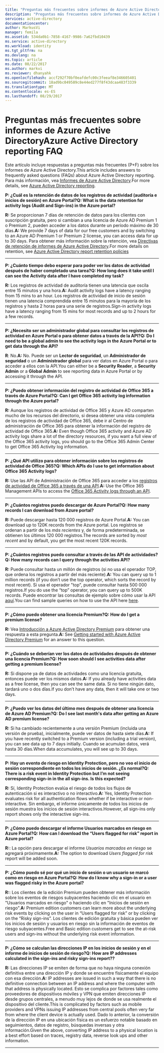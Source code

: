 ```yaml
---
title: "Preguntas más frecuentes sobre informes de Azure Active Directory | Microsoft Docs"
description: "Preguntas más frecuentes sobre informes de Azure Active Directory."
services: active-directory
documentationcenter: 
author: MarkusVi
manager: femila
ms.assetid: 534da0b1-7858-4167-9986-7a62fbd10439
ms.service: active-directory
ms.workload: identity
ms.tgt_pltfrm: na
ms.devlang: na
ms.topic: article
ms.date: 08/22/2017
ms.author: markvi
ms.reviewer: dhanyahk
ms.openlocfilehash: accf292f70bf0eafdefc00c3feeaf8e346605401
ms.sourcegitcommit: 18ad9bc049589c8e44ed277f8f43dcaa483f3339
ms.translationtype: MT
ms.contentlocale: es-ES
ms.lasthandoff: 08/29/2017
---
```

# <a name="azure-active-directory-reporting-faq"></a><span data-ttu-id="299df-103">Preguntas más frecuentes sobre informes de Azure Active Directory</span><span class="sxs-lookup"><span data-stu-id="299df-103">Azure Active Directory reporting FAQ</span></span>

<span data-ttu-id="299df-104">Este artículo incluye respuestas a preguntas más frecuentes (P+F) sobre los informes de Azure Active Directory.</span><span class="sxs-lookup"><span data-stu-id="299df-104">This article includes answers to frequently asked questions (FAQs) about Azure Active Directory reporting.</span></span>  
<span data-ttu-id="299df-105">Para más información, vea [Informes de Azure Active Directory](active-directory-reporting-azure-portal.md).</span><span class="sxs-lookup"><span data-stu-id="299df-105">For more details, see [Azure Active Directory reporting](active-directory-reporting-azure-portal.md).</span></span> 

<span data-ttu-id="299df-106">**P: ¿Cuál es la retención de datos de los registros de actividad (auditoría e inicios de sesión) en Azure Portal?**</span><span class="sxs-lookup"><span data-stu-id="299df-106">**Q: What is the data retention for activity logs (Audit and Sign-ins) in the Azure portal?**</span></span> 

<span data-ttu-id="299df-107">**R:** Se proporcionan 7 días de retención de datos para los clientes con suscripción gratuita, pero si cambian a una licencia de Azure AD Premium 1 o Premium 2, pueden acceder a los datos durante un período máximo de 30 días.</span><span class="sxs-lookup"><span data-stu-id="299df-107">**A:** We provide 7 days of data for our free customers and by switching to an Azure AD Premium 1 or Premium 2 license, you can access data for up to 30 days.</span></span> <span data-ttu-id="299df-108">Para obtener más información sobre la retención, vea [Directivas de retención de informes de Azure Active Directory](active-directory-reporting-retention.md).</span><span class="sxs-lookup"><span data-stu-id="299df-108">For more details on retention, see [Azure Active Directory report retention policies](active-directory-reporting-retention.md)</span></span>

--- 

<span data-ttu-id="299df-109">**P: ¿Cuánto tiempo debo esperar para poder ver los datos de actividad después de haber completado una tarea?**</span><span class="sxs-lookup"><span data-stu-id="299df-109">**Q: How long does it take until I can see the Activity data after I have completed my task?**</span></span>

<span data-ttu-id="299df-110">**R:** Los registros de actividad de auditoría tienen una latencia que oscila entre 15 minutos y una hora.</span><span class="sxs-lookup"><span data-stu-id="299df-110">**A:** Audit activity logs have a latency ranging from 15 mins to an hour.</span></span> <span data-ttu-id="299df-111">Los registros de actividad de inicio de sesión tienen una latencia comprendida entre 15 minutos para la mayoría de los registros y hasta 2 horas para una serie de registros.</span><span class="sxs-lookup"><span data-stu-id="299df-111">Sign-in activity logs have a latency ranging from 15 mins for most records and up to 2 hours for a few records.</span></span>

---

<span data-ttu-id="299df-112">**P: ¿Necesito ser un administrador global para consultar los registros de actividad en Azure Portal o para obtener datos a través de la API?**</span><span class="sxs-lookup"><span data-stu-id="299df-112">**Q: Do I need to be a global admin to see the activity logs in the Azure Portal or to get data through the API?**</span></span>

<span data-ttu-id="299df-113">**R**: No.</span><span class="sxs-lookup"><span data-stu-id="299df-113">**A:** No.</span></span> <span data-ttu-id="299df-114">Puede ser un **Lector de seguridad**, un **Administrador de seguridad** o un **Administrador global** para ver datos en Azure Portal o para acceder a ellos con la API.</span><span class="sxs-lookup"><span data-stu-id="299df-114">You can either be a **Security Reader**, a **Security Admin** or a **Global Admin** to see reporting data in Azure Portal or by accessing it through the API.</span></span>

---

<span data-ttu-id="299df-115">**P: ¿Puedo obtener información del registro de actividad de Office 365 a través de Azure Portal?**</span><span class="sxs-lookup"><span data-stu-id="299df-115">**Q: Can I get Office 365 activity log information through the Azure portal?**</span></span>

<span data-ttu-id="299df-116">**R:** Aunque los registros de actividad de Office 365 y Azure AD comparten mucho de los recursos del directorio, si desea obtener una vista completa de los registros de actividad de Office 365, debe ir al Centro de administración de Office 365 para obtener la información del registro de actividad de Office 365.</span><span class="sxs-lookup"><span data-stu-id="299df-116">**A:** Even though Office 365 activity and Azure AD activity logs share a lot of the directory resources, if you want a full view of the Office 365 activity logs, you should go to the Office 365 Admin Center to get Office 365 Activity log information.</span></span>

---


<span data-ttu-id="299df-117">**P: ¿Qué API utilizo para obtener información sobre los registros de actividad de Office 365?**</span><span class="sxs-lookup"><span data-stu-id="299df-117">**Q: Which APIs do I use to get information about Office 365 Activity logs?**</span></span>

<span data-ttu-id="299df-118">**R:** Use las API de Administración de Office 365 para acceder a los [registros de actividad de Office 365 a través de una API](https://msdn.microsoft.com/office-365/office-365-managment-apis-overview).</span><span class="sxs-lookup"><span data-stu-id="299df-118">**A:** Use the Office 365 Management APIs to access the [Office 365 Activity logs through an API](https://msdn.microsoft.com/office-365/office-365-managment-apis-overview).</span></span>

---

<span data-ttu-id="299df-119">**P: ¿Cuántos registros puedo descargar de Azure Portal?**</span><span class="sxs-lookup"><span data-stu-id="299df-119">**Q: How many records I can download from Azure portal?**</span></span>

<span data-ttu-id="299df-120">**R:** Puede descargar hasta 120 000 registros de Azure Portal.</span><span class="sxs-lookup"><span data-stu-id="299df-120">**A:** You can download up to 120K records from the Azure portal.</span></span> <span data-ttu-id="299df-121">Los registros se ordenan a partir de los *más recientes* y, de forma predeterminada, se obtienen los últimos 120 000 registros.</span><span class="sxs-lookup"><span data-stu-id="299df-121">The records are sorted by *most recent* and by default, you get the most recent 120K records.</span></span> 

---

<span data-ttu-id="299df-122">**P: ¿Cuántos registros puedo consultar a través de las API de actividades?**</span><span class="sxs-lookup"><span data-stu-id="299df-122">**Q: How many records can I query through the activities API?**</span></span>

<span data-ttu-id="299df-123">**R:** Puede consultar hasta un millón de registros (si no usa el operador TOP, que ordena los registros a partir del más reciente).</span><span class="sxs-lookup"><span data-stu-id="299df-123">**A:** You can query up to 1 million records (if you don’t use the top operator, which sorts the record by most recent).</span></span> <span data-ttu-id="299df-124">Si usa el operador "top", puede consultar hasta 500 000 registros.</span><span class="sxs-lookup"><span data-stu-id="299df-124">If you do use the “top” operator, you can query up to 500K records.</span></span> <span data-ttu-id="299df-125">Puede encontrar las consultas de ejemplo sobre cómo usar la API [aquí](active-directory-reporting-api-getting-started.md).</span><span class="sxs-lookup"><span data-stu-id="299df-125">You can find sample queries on how to use the API here [here](active-directory-reporting-api-getting-started.md).</span></span>

---

<span data-ttu-id="299df-126">**P: ¿Cómo puedo obtener una licencia Premium?**</span><span class="sxs-lookup"><span data-stu-id="299df-126">**Q: How do I get a premium license?**</span></span>

<span data-ttu-id="299df-127">**R:** Vea [Introducción a Azure Active Directory Premium](active-directory-get-started-premium.md) para obtener una respuesta a esta pregunta.</span><span class="sxs-lookup"><span data-stu-id="299df-127">**A:** See [Getting started with Azure Active Directory Premium](active-directory-get-started-premium.md) for an answer to this question.</span></span>

---

<span data-ttu-id="299df-128">**P: ¿Cuándo se deberían ver los datos de actividades después de obtener una licencia Premium?**</span><span class="sxs-lookup"><span data-stu-id="299df-128">**Q: How soon should I see activities data after getting a premium license?**</span></span>

<span data-ttu-id="299df-129">**R:** Si dispone ya de datos de actividades como una licencia gratuita, entonces puede ver los mismos datos.</span><span class="sxs-lookup"><span data-stu-id="299df-129">**A:** If you already have activities data as a free license, then you can see the same data.</span></span> <span data-ttu-id="299df-130">Si no tiene ningún dato, tardará uno o dos días.</span><span class="sxs-lookup"><span data-stu-id="299df-130">If you don’t have any data, then it will take one or two days.</span></span>

---

<span data-ttu-id="299df-131">**P: ¿Puedo ver los datos del último mes después de obtener una licencia de Azure AD Premium?**</span><span class="sxs-lookup"><span data-stu-id="299df-131">**Q: Do I see last month's data after getting an Azure AD premium license?**</span></span>

<span data-ttu-id="299df-132">**R:** Si ha cambiado recientemente a una versión Premium (incluida una versión de prueba), inicialmente, puede ver datos de hasta siete días.</span><span class="sxs-lookup"><span data-stu-id="299df-132">**A:** If you have recently switched to a Premium version (including a trial version), you can see data up to 7 days initially.</span></span> <span data-ttu-id="299df-133">Cuando se acumulan datos, verá hasta 30 días.</span><span class="sxs-lookup"><span data-stu-id="299df-133">When data accumulates, you will see up to 30 days.</span></span>

---

<span data-ttu-id="299df-134">**P: Hay un evento de riesgo en Identity Protection, pero no veo el inicio de sesión correspondiente en todos los inicios de sesión. ¿Es normal?**</span><span class="sxs-lookup"><span data-stu-id="299df-134">**Q: There is a risk event in Identity Protection but I’m not seeing corresponding sign-in in the all sign-ins. Is this expected?**</span></span>

<span data-ttu-id="299df-135">**R:** Sí, Identity Protection evalúa el riesgo de todos los flujos de autenticación si es interactivo o no interactivo.</span><span class="sxs-lookup"><span data-stu-id="299df-135">**A:** Yes, Identity Protection evaluates risk for all authentication flows whether if be interactive or non-interactive.</span></span> <span data-ttu-id="299df-136">Sin embargo, el informe únicamente de todos los inicios de sesión muestra los inicios de sesión interactivos.</span><span class="sxs-lookup"><span data-stu-id="299df-136">However, all sign-ins only report shows only the interactive sign-ins.</span></span>

---

<span data-ttu-id="299df-137">**P: ¿Cómo puedo descargar el informe Usuarios marcados en riesgo en Azure Portal?**</span><span class="sxs-lookup"><span data-stu-id="299df-137">**Q: How can I download the “Users flagged for risk” report in Azure portal?**</span></span>

<span data-ttu-id="299df-138">**R:**: La opción para descargar el informe *Usuarios marcados en riesgo* se agregará próximamente.</span><span class="sxs-lookup"><span data-stu-id="299df-138">**A:** The option to download *Users flagged for risk* report will be added soon.</span></span>

---

<span data-ttu-id="299df-139">**P: ¿Cómo puedo sé por qué un inicio de sesión o un usuario se marcó como en riesgo en Azure Portal?**</span><span class="sxs-lookup"><span data-stu-id="299df-139">**Q: How do I know why a sign-in or a user was flagged risky in the Azure portal?**</span></span>

<span data-ttu-id="299df-140">**R:**: Los clientes de la edición Premium pueden obtener más información sobre los eventos de riesgos subyacentes haciendo clic en el usuario en "Usuarios marcados en riesgo" o haciendo clic en "Inicios de sesión en riesgo".</span><span class="sxs-lookup"><span data-stu-id="299df-140">**A:** Premium edition customers can learn more about the underlying risk events by clicking on the user in “Users flagged for risk” or by clicking on the “Risky sign-ins”.</span></span> <span data-ttu-id="299df-141">Los clientes de edición gratuita y básica pueden ver los inicios de sesión y usuarios en riesgo sin la información de eventos de riesgo subyacentes.</span><span class="sxs-lookup"><span data-stu-id="299df-141">Free and Basic edition customers get to see the at-risk users and sign-ins without the underlying risk event information.</span></span>

---

<span data-ttu-id="299df-142">**P: ¿Cómo se calculan las direcciones IP en los inicios de sesión y en el informe de inicios de sesión de riesgo?**</span><span class="sxs-lookup"><span data-stu-id="299df-142">**Q: How are IP addresses calculated in the sign-ins and risky sign-ins report??**</span></span>

<span data-ttu-id="299df-143">**R:** Las direcciones IP se emiten de forma que no haya ninguna conexión definitiva entre una dirección IP y donde se encuentre físicamente el equipo con esa dirección.</span><span class="sxs-lookup"><span data-stu-id="299df-143">**A:** IP addresses are issued in such a way that there is no definitive connection between an IP address and where the computer with that address is physically located.</span></span> <span data-ttu-id="299df-144">Esto se complica por factores tales como proveedores de dispositivos móviles y VPN que emiten direcciones IP desde grupos centrales, a menudo muy lejos de donde se usa realmente el dispositivo del cliente.</span><span class="sxs-lookup"><span data-stu-id="299df-144">This is complicated by factors such as mobile providers and VPNs issuing IP addresses from central pools often very far from where the client device is actually used.</span></span> <span data-ttu-id="299df-145">Dado lo anterior, la conversión de la dirección IP en una ubicación física es un esfuerzo notable basado en seguimientos, datos de registro, búsquedas inversas y otra información.</span><span class="sxs-lookup"><span data-stu-id="299df-145">Given the above, converting IP address to a physical location is a best effort based on traces, registry data, reverse look ups and other information.</span></span> 

---
